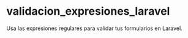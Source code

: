 # validacion_expresiones_laravel
Usa las expresiones regulares para validar tus formularios en Laravel.
